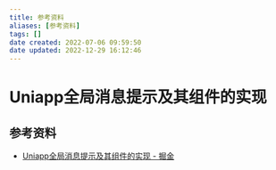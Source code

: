 ```yaml
---
title: 参考资料
aliases: [参考资料]
tags: []
date created: 2022-07-06 09:59:50
date updated: 2022-12-29 16:12:46
---
```


# Uniapp全局消息提示及其组件的实现

## 参考资料

- [Uniapp全局消息提示及其组件的实现 - 掘金](https://juejin.cn/post/7107442847422349326)
